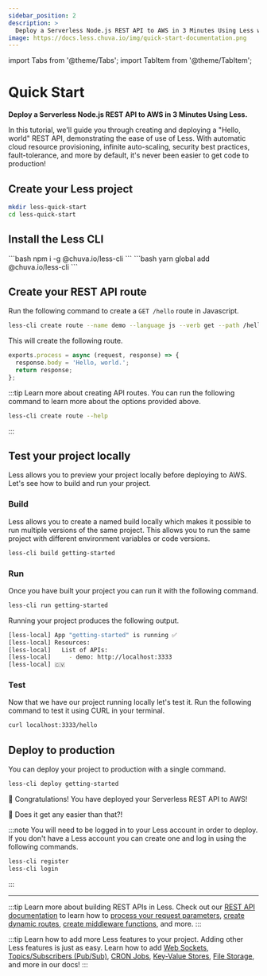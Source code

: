 ```yaml
---
sidebar_position: 2
description: >
  Deploy a Serverless Node.js REST API to AWS in 3 Minutes Using Less with automatic cloud resource provisioning, infinite auto-scaling, security best practices, fault-tolerance, and more by default.
image: https://docs.less.chuva.io/img/quick-start-documentation.png
---
```


import Tabs from '@theme/Tabs';
import TabItem from '@theme/TabItem';

# Quick Start

**Deploy a Serverless Node.js REST API to AWS in 3 Minutes Using Less.**

In this tutorial, we'll guide you through creating and deploying a "Hello, world" REST API, demonstrating the ease of use of Less. With automatic cloud resource provisioning, infinite auto-scaling, security best practices, fault-tolerance, and more by default, it's never been easier to get code to production!

## Create your Less project

```bash
mkdir less-quick-start
cd less-quick-start
```

## Install the Less CLI

<Tabs groupId="package-manager" queryString="package-manager">

  <TabItem value="npm" label="npm">
    ```bash
    npm i -g @chuva.io/less-cli
    ```
  </TabItem>

  <TabItem value="yarn" label="yarn">
    ```bash
    yarn global add @chuva.io/less-cli
    ```
  </TabItem>

</Tabs>

## Create your REST API route
Run the following command to create a `GET /hello` route in Javascript.
```bash
less-cli create route --name demo --language js --verb get --path /hello
```

This will create the following route.
```js title="less/apis/demo/hello/get.js"
exports.process = async (request, response) => {
  response.body = 'Hello, world.';
  return response;
};
```

:::tip Learn more about creating API routes.
You can run the following command to learn more about the options provided above.
```bash
less-cli create route --help
```
:::

## Test your project locally
Less allows you to preview your project locally before deploying to AWS. Let's see how to build and run your project.

### Build
Less allows you to create a named build locally which makes it possible to run multiple versions of the same project. This allows you to run the same project with different environment variables or code versions.
```bash
less-cli build getting-started
```

### Run
Once you have built your project you can run it with the following command.
```bash
less-cli run getting-started
```

Running your project produces the following output.
```bash
[less-local] App "getting-started" is running ✅
[less-local] Resources:
[less-local]   List of APIs:
[less-local]     - demo: http://localhost:3333
[less-local] 🇨🇻
```

### Test
Now that we have our project running locally let's test it. Run the following command to test it using CURL in your terminal.
```bash
curl localhost:3333/hello
```

## Deploy to production
You can deploy your project to production with a single command.
```bash
less-cli deploy getting-started
```

🚀 Congratulations! You have deployed your Serverless REST API to AWS!

🤩 Does it get any easier than that?!

:::note You will need to be logged in to your Less account in order to deploy.
If you don't have a Less account you can create one and log in using the following commands.
```bash
less-cli register
less-cli login
```
:::



---

:::tip Learn more about building REST APIs in Less.
Check out our [REST API documentation](/rest-apis) to learn how to [process your request parameters](/rest-apis#http-requestresponse-properties), [create dynamic routes](/rest-apis#api-dynamic-paths), [create middleware functions](/rest-apis#middleware), and more.
:::

:::tip Learn how to add more Less features to your project.
Adding other Less features is just as easy. Learn how to add [Web Sockets](/web-sockets), [Topics/Subscribers (Pub/Sub)](/topics_subscribers), [CRON Jobs](/cron-jobs), [Key-Value Stores](/key-value-store), [File Storage](/file-storage), and more in our docs!
:::
